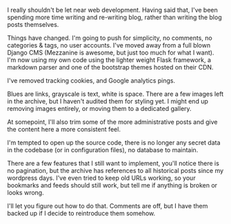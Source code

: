 I really shouldn't be let near web development. Having said that, I've been spending more time writing and re-writing blog, rather than writing the blog posts themselves.

Things have changed. I'm going to push for simplicity, no comments, no categories & tags, no user accounts. I've moved away from a full blown Django CMS (Mezzanine is awesome, but just too much for what I want). I'm now using my own code using the lighter weight Flask framework, a markdown parser and one of the bootstrap themes hosted on their CDN.

I've removed tracking cookies, and Google analytics pings.

Blues are links, grayscale is text, white is space. There are a few images left in the archive, but I haven't audited them for styling yet. I might end up removing images entirely, or moving them to a dedicated gallery.

At somepoint, I'll also trim some of the more administrative posts and give the content here a more consistent feel.

I'm tempted to open up the source code, there is no longer any secret data in the codebase (or in configuration files), no database to maintain.

There are a few features that I still want to implement, you'll notice there is no pagination, but the archive has references to all historical posts since my wordpress days. I've even tried to keep old URLs working, so your bookmarks and feeds should still work, but tell me if anything is broken or looks wrong.

I'll let you figure out how to do that. Comments are off, but I have them backed up if I decide to reintroduce them somehow.